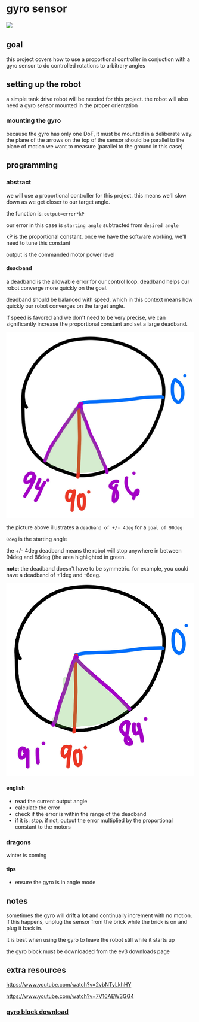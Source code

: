 # gyro sensor

![](https://sh-s7-live-s.legocdn.com/is/image//LEGO/45505_alt1?$main$)

## goal

this project covers how to use a proportional controller in conjuction with a gyro sensor to do controlled rotations to arbitrary angles

## setting up the robot

a simple tank drive robot will be needed for this project. the robot will also need a gyro sensor mounted in the proper orientation

### mounting the gyro

because the gyro has only one DoF, it must be mounted in a deliberate way. the plane of the arrows on the top of the sensor should be parallel to the plane of motion we want to measure (parallel to the ground in this case)

## programming

### abstract

we will use a proportional controller for this project. this means we'll slow down as we get closer to our target angle.

the function is: `output=error*kP`

our error in this case is `starting angle` subtracted from `desired angle`

kP is the proportional constant. once we have the software working, we'll need to tune this constant

output is the commanded motor power level

#### deadband

a deadband is the allowable error for our control loop. deadband helps our robot converge more quickly on the goal. 

deadband should be balanced with speed, which in this context means how quickly our robot converges on the target angle.

if speed is favored and we don't need to be very precise, we can significantly increase the proportional constant and set a large deadband.

![deadband](angle-deadband.jpg)

the picture above illustrates a `deadband of +/- 4deg` for a `goal of 90deg`

`0deg` is the starting angle

the +/- 4deg deadband means the robot will stop anywhere in between 94deg and 86deg (the area highlighted in green.

**note**: the deadband doesn't have to be symmetric. for example, you could have a deadband of +1deg and -6deg.

![asymmetric deadband](asymmetric-angle-deadband.jpg)

#### english

* read the current output angle
* calculate the error
* check if the error is within the range of the deadband
* if it is: stop. if not, output the error multiplied by the proportional constant to the motors

### dragons

winter is coming

#### tips

* ensure the gyro is in angle mode 

## notes

sometimes the gyro will drift a lot and continually increment with no motion. if this happens, unplug the sensor from the brick while the brick is on and plug it back in. 

it is best when using the gyro to leave the robot still while it starts up

the gyro block must be downloaded from the ev3 downloads page

## extra resources

https://www.youtube.com/watch?v=2vbNTyLkhHY

https://www.youtube.com/watch?v=7V16AEW3GG4

### [gyro block download](https://lc-www-live-s.legocdn.com/r/www/r/mindstorms/-/media/franchises/mindstorms%202014/downloads/firmware%20and%20software/gyro.ev3b?l.r2=-2108761645)